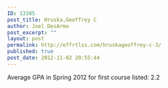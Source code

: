 ```yaml
---
ID: 13385
post_title: Hruska,Geoffrey C
author: Joel DesArmo
post_excerpt: ""
layout: post
permalink: http://effrtlss.com/hruskageoffrey-c-3/
published: true
post_date: 2012-11-02 20:55:44
---
```

<p>Average GPA in Spring 2012 for first course listed: 2.2</p>